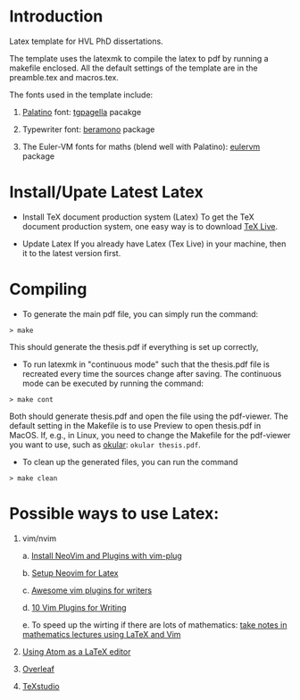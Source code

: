 Introduction
============

Latex template for HVL PhD dissertations.

The template uses the latexmk to compile the latex to pdf by running a makefile enclosed.
All the default settings of the template are in the preamble.tex and macros.tex.

The fonts used in the template include:
1. [Palatino](https://en.wikipedia.org/wiki/Palatino#Palatino) font: [tgpagella](https://tug.org/FontCatalogue/texgyrepagella/)
   pacakge

2. Typewriter font: [beramono](https://tug.org/FontCatalogue/beramono/) package

3. The Euler-VM fonts for maths (blend well with Palatino): [eulervm](http://ftp.riken.jp/tex-archive/fonts/eulervm/doc/latex/eulervm/eulervm.pdf) package 

Install/Upate Latest Latex
========
* Install TeX document production system (Latex)
To get the TeX document production system, one easy way is to download [TeX Live](https://www.tug.org/texlive/).

* Update Latex
If you already have Latex (Tex Live) in your machine,
then it to the latest version first.

Compiling
=========

* To generate the main pdf file, you can simply run the command:

`> make`

This should generate the thesis.pdf if everything is set up correctly, 

* To run latexmk in "continuous mode" such that the thesis.pdf file
is recreated every time the sources change after saving. 
The continuous mode can be executed by running the command:

`> make cont`

Both should generate thesis.pdf and open the file using the pdf-viewer.
The default setting in the Makefile is to use Preview to open thesis.pdf in
MacOS.
If, e.g., in Linux, you need to change the Makefile for the pdf-viewer you want
to use, such as [okular](https://okular.kde.org/): `okular thesis.pdf`.

* To clean up the generated files, you can run the command

`> make clean`


Possible ways to use Latex: 
=========

1. vim/nvim

      a. [Install NeoVim and Plugins with vim-plug](https://www.linode.com/docs/tools-reference/tools/how-to-install-neovim-and-plugins-with-vim-plug/)
  
      b. [Setup Neovim for Latex](https://yufanlu.net/2018/09/03/neovim-latex/)
  
      c. [Awesome vim plugins for writers](https://opensource.com/article/17/2/vim-plugins-writers)
  
      d. [10 Vim Plugins for Writing](https://dev.to/tomfern/10-vim-plugins-for-writing-2k66)

      e. To speed up the wirting if there are lots of mathematics: [take notes in mathematics lectures using LaTeX and Vim](https://castel.dev/post/lecture-notes-1/)

2. [Using Atom as a LaTeX editor](https://medium.com/@lucasrebscher/using-atom-as-a-latex-editor-93756de3d726)

3. [Overleaf](https://www.overleaf.com/)

4. [TeXstudio](https://www.texstudio.org/)
